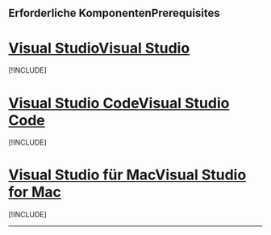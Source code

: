 ## <a name="prerequisites"></a><span data-ttu-id="cc5d6-101">Erforderliche Komponenten</span><span class="sxs-lookup"><span data-stu-id="cc5d6-101">Prerequisites</span></span>

# <a name="visual-studiotabvisual-studio"></a>[<span data-ttu-id="cc5d6-102">Visual Studio</span><span class="sxs-lookup"><span data-stu-id="cc5d6-102">Visual Studio</span></span>](#tab/visual-studio)

[!INCLUDE[](~/includes/net-core-prereqs-vs-2.2.md)]

# <a name="visual-studio-codetabvisual-studio-code"></a>[<span data-ttu-id="cc5d6-103">Visual Studio Code</span><span class="sxs-lookup"><span data-stu-id="cc5d6-103">Visual Studio Code</span></span>](#tab/visual-studio-code)

[!INCLUDE[](~/includes/net-core-prereqs-vsc-2.2.md)]

# <a name="visual-studio-for-mactabvisual-studio-mac"></a>[<span data-ttu-id="cc5d6-104">Visual Studio für Mac</span><span class="sxs-lookup"><span data-stu-id="cc5d6-104">Visual Studio for Mac</span></span>](#tab/visual-studio-mac)

[!INCLUDE[](~/includes/net-core-prereqs-mac-2.2.md)]

---